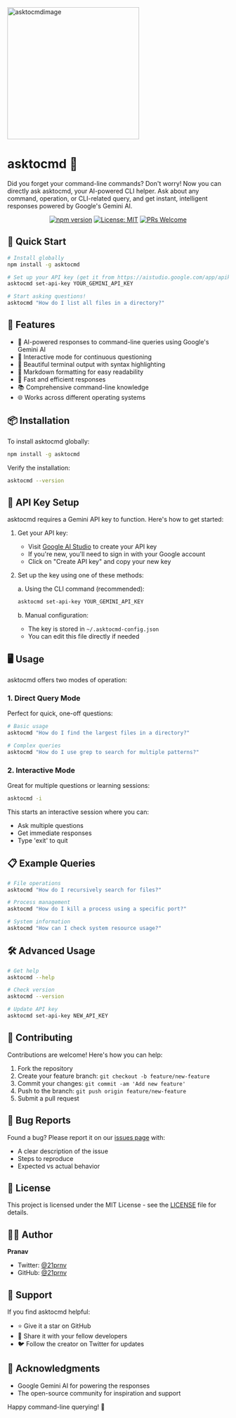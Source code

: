 <img src="https://res.cloudinary.com/dqi42qbcr/image/upload/v1729535027/Group_1_ewbuui.svg" alt="asktocmdimage" width="300"/>


# asktocmd 🤖

Did you forget your command-line commands? Don't worry! Now you can directly ask asktocmd, your AI-powered CLI helper. Ask about any command, operation, or CLI-related query, and get instant, intelligent responses powered by Google's Gemini AI.

<div align="center">

[![npm version](https://img.shields.io/npm/v/asktocmd.svg)](https://www.npmjs.com/package/asktocmd_cli)
[![License: MIT](https://img.shields.io/badge/License-MIT-yellow.svg)](https://github.com/21prnv/asktocmd/blob/main/LICENSE)
[![PRs Welcome](https://img.shields.io/badge/PRs-welcome-brightgreen.svg)](https://github.com/21prnv/asktocmd/pulls)

</div>

## 🚀 Quick Start

```bash
# Install globally
npm install -g asktocmd

# Set up your API key (get it from https://aistudio.google.com/app/apikey)
asktocmd set-api-key YOUR_GEMINI_API_KEY

# Start asking questions!
asktocmd "How do I list all files in a directory?"
```

## 🌟 Features

- 🤖 AI-powered responses to command-line queries using Google's Gemini AI
- 💬 Interactive mode for continuous questioning
- 🎨 Beautiful terminal output with syntax highlighting
- 📝 Markdown formatting for easy readability
- 🚀 Fast and efficient responses
- 📚 Comprehensive command-line knowledge
- 🌐 Works across different operating systems

## 📦 Installation

To install asktocmd globally:

```bash
npm install -g asktocmd
```

Verify the installation:
```bash
asktocmd --version
```

## 🔑 API Key Setup

asktocmd requires a Gemini API key to function. Here's how to get started:

1. Get your API key:
   - Visit [Google AI Studio](https://aistudio.google.com/app/apikey) to create your API key
   - If you're new, you'll need to sign in with your Google account
   - Click on "Create API key" and copy your new key

2. Set up the key using one of these methods:

   a. Using the CLI command (recommended):
   ```bash
   asktocmd set-api-key YOUR_GEMINI_API_KEY
   ```

   b. Manual configuration:
   - The key is stored in `~/.asktocmd-config.json`
   - You can edit this file directly if needed

## 🖥 Usage

asktocmd offers two modes of operation:

### 1. Direct Query Mode
Perfect for quick, one-off questions:

```bash
# Basic usage
asktocmd "How do I find the largest files in a directory?"

# Complex queries
asktocmd "How do I use grep to search for multiple patterns?"
```

### 2. Interactive Mode
Great for multiple questions or learning sessions:

```bash
asktocmd -i
```

This starts an interactive session where you can:
- Ask multiple questions
- Get immediate responses
- Type 'exit' to quit

## 📋 Example Queries

```bash
# File operations
asktocmd "How do I recursively search for files?"

# Process management
asktocmd "How do I kill a process using a specific port?"

# System information
asktocmd "How can I check system resource usage?"
```

## 🛠 Advanced Usage

```bash
# Get help
asktocmd --help

# Check version
asktocmd --version

# Update API key
asktocmd set-api-key NEW_API_KEY
```

## 🤝 Contributing

Contributions are welcome! Here's how you can help:

1. Fork the repository
2. Create your feature branch: `git checkout -b feature/new-feature`
3. Commit your changes: `git commit -am 'Add new feature'`
4. Push to the branch: `git push origin feature/new-feature`
5. Submit a pull request

## 🐛 Bug Reports

Found a bug? Please report it on our [issues page](https://github.com/21prnv/asktocmd/issues) with:
- A clear description of the issue
- Steps to reproduce
- Expected vs actual behavior

## 📜 License

This project is licensed under the MIT License - see the [LICENSE](LICENSE) file for details.

## 👨‍💻 Author

**Pranav**
- Twitter: [@21prnv](https://twitter.com/21prnv)
- GitHub: [@21prnv](https://github.com/21prnv)

## 💖 Support

If you find asktocmd helpful:
- ⭐ Give it a star on GitHub
- 📢 Share it with your fellow developers
- 🐦 Follow the creator on Twitter for updates

## 🙏 Acknowledgments

- Google Gemini AI for powering the responses
- The open-source community for inspiration and support

Happy command-line querying! 🎉
